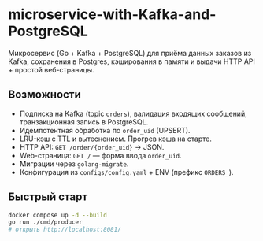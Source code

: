 # microservice-with-Kafka-and-PostgreSQL

Микросервис (Go + Kafka + PostgreSQL) для приёма данных заказов из Kafka, сохранения в Postgres, кэширования в памяти и выдачи HTTP API + простой веб-страницы.

## Возможности
- Подписка на Kafka (topic `orders`), валидация входящих сообщений, транзакционная запись в PostgreSQL.
- Идемпотентная обработка по `order_uid` (UPSERT).
- LRU-кэш с TTL и вытеснением. Прогрев кэша на старте.
- HTTP API: `GET /order/{order_uid}` → JSON.
- Web-страница: `GET /` — форма ввода `order_uid`.
- Миграции через `golang-migrate`.
- Конфигурация из `configs/config.yaml` + ENV (префикс `ORDERS_`).

## Быстрый старт
```bash
docker compose up -d --build
go run ./cmd/producer
# открыть http://localhost:8081/
